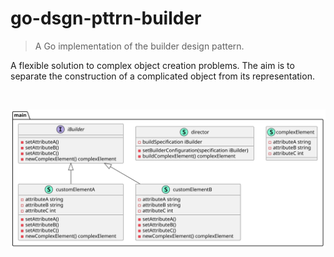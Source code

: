 # go-dsgn-pttrn-builder

> A Go implementation of the builder design pattern.

A flexible solution to complex object creation problems. The aim is to separate the construction of a complicated object from its representation.

&nbsp;

<p>
  <img src="./go-dsgn-pttrn-builder.svg">
</p>

